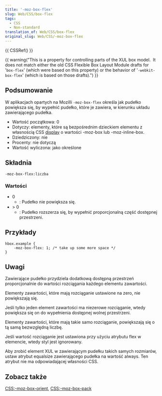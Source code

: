 ```yaml
---
title: '-moz-box-flex'
slug: Web/CSS/box-flex
tags:
  - CSS
  - Non-standard
translation_of: Web/CSS/box-flex
original_slug: Web/CSS/-moz-box-flex
---
```

{{ CSSRef() }}

{{ warning("This is a property for controlling parts of the XUL box model.  It does not match either the old CSS Flexible Box Layout Module drafts for '<code>box-flex</code>' (which were based on this property) or the behavior of '<code>-webkit-box-flex</code>' (which is based on those drafts).") }}

## Podsumowanie

W aplikacjach opartych na Mozilli `-moz-box-flex` określa jak pudełko powiększa się, by wypełnić pudełko, które je zawiera, w kierunku układu zawierającego pudełka.

- Wartość początkowa: 0
- Dotyczy: elementy, które są bezpośrednim dzieckiem elementu z własnością CSS [display](pl/CSS/display) o wartości -moz-box lub -moz-inline-box.
- Dziedziczony: nie
- Procenty: nie dotyczą
- Wartość wyliczona: jako określone

## Składnia

    -moz-box-flex:liczba

### Wartości

- 0
  - : Pudełko nie powiększa się.
- \> 0
  - : Pudełko rozszerza się, by wypełnić proporcjonalną część dostępnej przestrzeni.

## Przykłady

    hbox.example {
    	-moz-box-flex: 1; /* take up some more space */
    }

## Uwagi

Zawierające pudełko przydziela dodatkową dostępną przestrzeń proporcjonalnie do wartości rozciągania każdego elementu zawartości.

Elementy zawartości, które mają rozciąganie ustawione na zero, nie powiększają się.

Jeśli tylko jeden element zawartości ma niezerowe rozciąganie, wtedy powiększa się on do wypełnienia dostępnej wolnej przestrzeni.

Elementy zawartości, które mają takie samo rozciąganie, powiększają się o tą samą bezwzględną liczbę.

Jeśli wartość rozciąganie jest ustawiona przy użyciu atrybutu flex w elemencie, wtedy styl jest ignorowany.

Aby zrobić element XUL w zawierającym pudełku takich samych rozmiarów, ustaw atrybut equalsize zawierającego pudełka na wartość always. Ten atrybut nie ma odpowiadającej własności CSS.

## Zobacz także

[CSS:-moz-box-orient](pl/CSS/-moz-box-orient), [CSS:-moz-box-pack](pl/CSS/-moz-box-pack)
